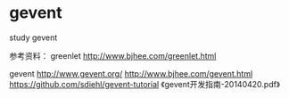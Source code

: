 # gevent
study gevent


参考资料：
greenlet
http://www.bjhee.com/greenlet.html


gevent
http://www.gevent.org/
http://www.bjhee.com/gevent.html
https://github.com/sdiehl/gevent-tutorial
《gevent开发指南-20140420.pdf》